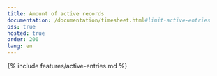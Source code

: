 ```yaml
---
title: Amount of active records
documentation: /documentation/timesheet.html#limit-active-entries
oss: true
hosted: true
order: 200
lang: en
---
```


{% include features/active-entries.md %}
